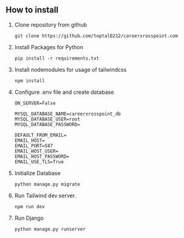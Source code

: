 ## How to install
1. Clone repository from github

    ```
    git clone https://github.com/toptal0212/careerxrosspoint.com
    ```

2. Install Packages for Python

    ```
    pip install -r requirements.txt
    ```

3. Install nodemodules for usage of tailwindcss

    ```
    npm install
    ```

4. Configure .env file and create database

    ```
    ON_SERVER=False

    MYSQL_DATABASE_NAME=careerxrosspoint_db
    MYSQL_DATABASE_USER=root
    MYSQL_DATABASE_PASSWORD=

    DEFAULT_FROM_EMAIL=
    EMAIL_HOST=
    EMAIL_PORT=587                  
    EMAIL_HOST_USER=
    EMAIL_HOST_PASSWORD=
    EMAIL_USE_TLS=True 
    ```

5. Initialize Database

    ```
    python manage.py migrate
    ```

6. Run Tailwind dev server.

    ```
    npm run dev
    ```

7. Run Django

    ```
    python manage.py runserver
    ```
    